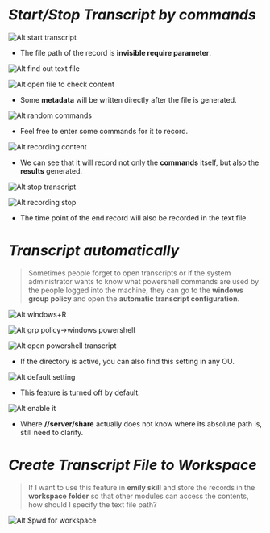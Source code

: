 # **_Start/Stop Transcript by commands_**

![Alt start transcript](pic/bandicam%202022-10-08%2003-04-43-592.jpg)

- The file path of the record is **invisible require parameter**.

![Alt find out text file](pic/bandicam%202022-10-08%2003-05-08-951.jpg)

![Alt open file to check content](pic/bandicam%202022-10-08%2003-05-24-089.jpg)

- Some **metadata** will be written directly after the file is generated.

![Alt random commands](pic/bandicam%202022-10-08%2003-06-06-484.jpg)

- Feel free to enter some commands for it to record.

![Alt recording content](pic/bandicam%202022-10-08%2003-07-16-295.jpg)

- We can see that it will record not only the **commands** itself, but also the **results** generated.

![Alt stop transcript](pic/bandicam%202022-10-08%2003-08-06-838.jpg)

![Alt recording stop](pic/bandicam%202022-10-08%2003-08-34-377.jpg)

- The time point of the end record will also be recorded in the text file.

# **_Transcript automatically_**

> Sometimes people forget to open transcripts or if the system administrator wants to know what powershell commands are used by the people logged into the machine, they can go to the **windows group policy** and open the **automatic transcript configuration**.

![Alt windows+R](pic/bandicam%202022-10-08%2003-09-56-918.jpg)

![Alt grp policy->windows powershell](pic/bandicam%202022-10-08%2003-11-57-652.jpg)

![Alt open powershell transcript](pic/bandicam%202022-10-08%2003-12-34-023.jpg)

- If the directory is active, you can also find this setting in any OU.

![Alt default setting](pic/bandicam%202022-10-08%2003-13-08-672.jpg)

- This feature is turned off by default.

![Alt enable it](pic/bandicam%202022-10-08%2003-13-55-895.jpg)

- Where **//server/share** actually does not know where its absolute path is, still need to clarify.

# **_Create Transcript File to Workspace_**

> If I want to use this feature in **emily skill** and store the records in the **workspace folder** so that other modules can access the contents, how should I specify the text file path?

![Alt $pwd for workspace](pic/bandicam%202022-10-08%2003-21-10-943.jpg)
